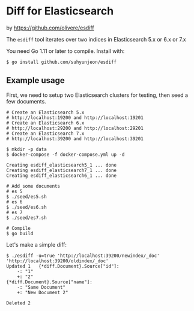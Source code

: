 # Diff for Elasticsearch

by https://github.com/olivere/esdiff


The `esdiff` tool iterates over two indices in Elasticsearch 5.x or 6.x or 7.x

You need Go 1.11 or later to compile. Install with:

```
$ go install github.com/suhyunjeon/esdiff
```

## Example usage

First, we need to setup two Elasticsearch clusters for testing,
then seed a few documents.

```
# Create an Elasticsearch 5.x
# http://localhost:19200 and http://localhost:19201
# Create an Elasticsearch 6.x
# http://localhost:29200 and http://localhost:29201
# Create an Elasticsearch 7.x 
# http://localhost:39200 and http://localhost:39201

$ mkdir -p data
$ docker-compose -f docker-compose.yml up -d

Creating esdiff_elasticsearch5_1 ... done
Creating esdiff_elasticsearch7_1 ... done
Creating esdiff_elasticsearch6_1 ... done

# Add some documents
# es 5
$ ./seed/es5.sh
# es 6
$ ./seed/es6.sh
# es 7
$ ./seed/es7.sh

# Compile
$ go build
```

Let's make a simple diff:

```
$ ./esdiff -u=true 'http://localhost:39200/newindex/_doc' 'http://localhost:39200/oldindex/_doc'
Updated	1	{*diff.Document}.Source["id"]:
	-: "1"
	+: "2"
{*diff.Document}.Source["name"]:
	-: "Same Document"
	+: "New Document 2"

Deleted	2
```

